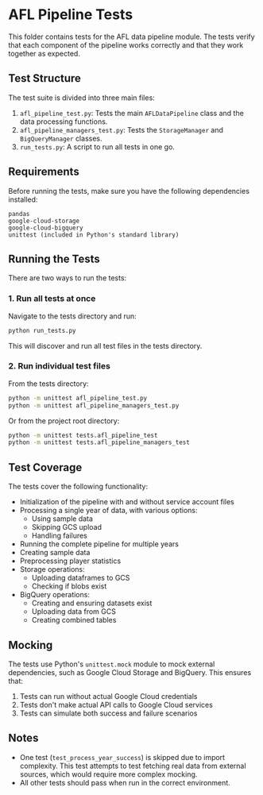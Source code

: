 # AFL Pipeline Tests

This folder contains tests for the AFL data pipeline module. The tests verify that each component of the pipeline works correctly and that they work together as expected.

## Test Structure

The test suite is divided into three main files:

1. `afl_pipeline_test.py`: Tests the main `AFLDataPipeline` class and the data processing functions.
2. `afl_pipeline_managers_test.py`: Tests the `StorageManager` and `BigQueryManager` classes.
3. `run_tests.py`: A script to run all tests in one go.

## Requirements

Before running the tests, make sure you have the following dependencies installed:

```
pandas
google-cloud-storage
google-cloud-bigquery
unittest (included in Python's standard library)
```

## Running the Tests

There are two ways to run the tests:

### 1. Run all tests at once

Navigate to the tests directory and run:

```bash
python run_tests.py
```

This will discover and run all test files in the tests directory.

### 2. Run individual test files

From the tests directory:

```bash
python -m unittest afl_pipeline_test.py
python -m unittest afl_pipeline_managers_test.py
```

Or from the project root directory:

```bash
python -m unittest tests.afl_pipeline_test
python -m unittest tests.afl_pipeline_managers_test
```

## Test Coverage

The tests cover the following functionality:

- Initialization of the pipeline with and without service account files
- Processing a single year of data, with various options:
  - Using sample data
  - Skipping GCS upload
  - Handling failures
- Running the complete pipeline for multiple years
- Creating sample data
- Preprocessing player statistics
- Storage operations:
  - Uploading dataframes to GCS
  - Checking if blobs exist
- BigQuery operations:
  - Creating and ensuring datasets exist
  - Uploading data from GCS
  - Creating combined tables

## Mocking

The tests use Python's `unittest.mock` module to mock external dependencies, such as Google Cloud Storage and BigQuery. This ensures that:

1. Tests can run without actual Google Cloud credentials
2. Tests don't make actual API calls to Google Cloud services
3. Tests can simulate both success and failure scenarios

## Notes

- One test (`test_process_year_success`) is skipped due to import complexity. This test attempts to test fetching real data from external sources, which would require more complex mocking.
- All other tests should pass when run in the correct environment.
